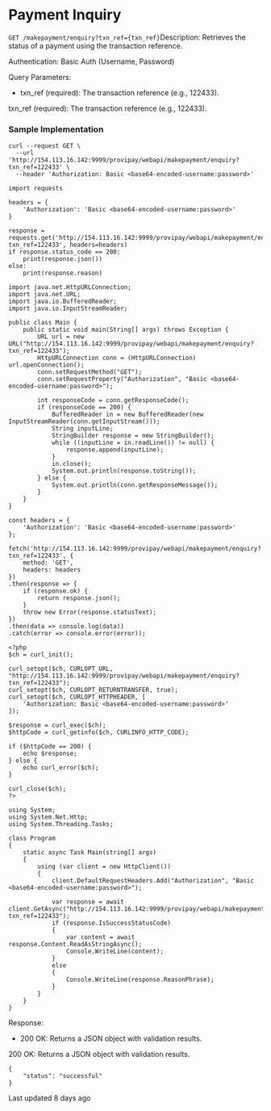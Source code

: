 # Payment Inquiry

`GET /makepayment/enquiry?txn_ref={txn_ref}`Description: Retrieves the status of a payment using the transaction reference.

Authentication: Basic Auth (Username, Password)

Query Parameters:

- txn_ref (required): The transaction reference (e.g., 122433).

txn_ref (required): The transaction reference (e.g., 122433).

### Sample Implementation

```
curl --request GET \
  --url 'http://154.113.16.142:9999/provipay/webapi/makepayment/enquiry?txn_ref=122433' \
  --header 'Authorization: Basic <base64-encoded-username:password>'
```

```
import requests

headers = {
    'Authorization': 'Basic <base64-encoded-username:password>'
}

response = requests.get('http://154.113.16.142:9999/provipay/webapi/makepayment/enquiry?txn_ref=122433', headers=headers)
if response.status_code == 200:
    print(response.json())
else:
    print(response.reason)
```

```
import java.net.HttpURLConnection;
import java.net.URL;
import java.io.BufferedReader;
import java.io.InputStreamReader;

public class Main {
    public static void main(String[] args) throws Exception {
        URL url = new URL("http://154.113.16.142:9999/provipay/webapi/makepayment/enquiry?txn_ref=122433");
        HttpURLConnection conn = (HttpURLConnection) url.openConnection();
        conn.setRequestMethod("GET");
        conn.setRequestProperty("Authorization", "Basic <base64-encoded-username:password>");

        int responseCode = conn.getResponseCode();
        if (responseCode == 200) {
            BufferedReader in = new BufferedReader(new InputStreamReader(conn.getInputStream()));
            String inputLine;
            StringBuilder response = new StringBuilder();
            while ((inputLine = in.readLine()) != null) {
                response.append(inputLine);
            }
            in.close();
            System.out.println(response.toString());
        } else {
            System.out.println(conn.getResponseMessage());
        }
    }
}
```

```
const headers = {
    'Authorization': 'Basic <base64-encoded-username:password>'
};

fetch('http://154.113.16.142:9999/provipay/webapi/makepayment/enquiry?txn_ref=122433', {
    method: 'GET',
    headers: headers
})
.then(response => {
    if (response.ok) {
        return response.json();
    }
    throw new Error(response.statusText);
})
.then(data => console.log(data))
.catch(error => console.error(error));
```

```
<?php
$ch = curl_init();

curl_setopt($ch, CURLOPT_URL, "http://154.113.16.142:9999/provipay/webapi/makepayment/enquiry?txn_ref=122433");
curl_setopt($ch, CURLOPT_RETURNTRANSFER, true);
curl_setopt($ch, CURLOPT_HTTPHEADER, [
    'Authorization: Basic <base64-encoded-username:password>'
]);

$response = curl_exec($ch);
$httpCode = curl_getinfo($ch, CURLINFO_HTTP_CODE);

if ($httpCode == 200) {
    echo $response;
} else {
    echo curl_error($ch);
}

curl_close($ch);
?>
```

```
using System;
using System.Net.Http;
using System.Threading.Tasks;

class Program
{
    static async Task Main(string[] args)
    {
        using (var client = new HttpClient())
        {
            client.DefaultRequestHeaders.Add("Authorization", "Basic <base64-encoded-username:password>");

            var response = await client.GetAsync("http://154.113.16.142:9999/provipay/webapi/makepayment/enquiry?txn_ref=122433");
            if (response.IsSuccessStatusCode)
            {
                var content = await response.Content.ReadAsStringAsync();
                Console.WriteLine(content);
            }
            else
            {
                Console.WriteLine(response.ReasonPhrase);
            }
        }
    }
}
```

Response:

- 200 OK: Returns a JSON object with validation results.

200 OK: Returns a JSON object with validation results.

```
{
    "status": "successful"
}
```

Last updated 8 days ago